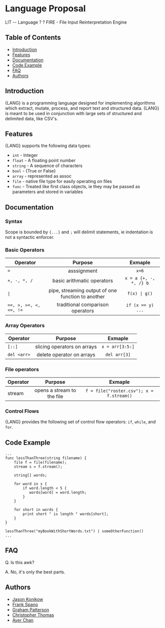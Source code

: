 # Language Proposal

LIT -- Language ? ?
FIRE - File Input Reinterpretation Engine

## Table of Contents
* [Introduction](#introduction)
* [Features](#features)
* [Documentation](#documentation)
* [Code Example](#codeexample)
* [FAQ](#faq)
* [Authors](#authors)

## Introduction

{LANG} is a programming language designed for implementing algorithms which extract, mutate, process, and report text and structured data. {LANG} is meant to be used in conjunction with large sets of structured and delimited data, like CSV's.

## Features

{LANG} supports the following data types:
* `int` - Integer
* `float` - A floating point number
* `string` - A sequence of characters
* `bool` - {True or False}
* `array` - represented as assoc
* `file` - native file type for easily operating on files
* `func` - Treated like first class objects, ie they may be passed as parameters and stored in variables

## Documentation

### Syntax

Scope is bounded by `{...}` and `;` will delimit statements, ie indentation is not a syntactic enforcer.

### Basic Operators

| Operator             | Purpose                    | Exmaple |
| -------------------- |:--------------------------:| :-----:|
|`=`                   |asssignment                 |`x=6`   |
| `+, -, *, /`        | basic arithmatic operators | `x = a {+, -, *, /} b` |
| `\|`                 | pipe, streaming output of one function to another |  `f(x) \| g()` |
|`==, >, >=, <, <=, !=`| traditional comparison operators| `if (x == y) ...` |

### Array Operators

| Operator      | Purpose       | Exmaple |
| ------------- |:-------------:| :-----:|
| `[::]`        | slicing operators on arrays | `x = arr[3:5:]` |
| `del <arr>`   | delete operator on arrays |  `del arr[3]` |
  
### File operators

| Operator      | Purpose       | Exmaple |
| ------------- |:-------------:| :------:|
| stream        | opens a stream to the file | `f = file("roster.csv"); x = f.stream()` | 

### Control Flows

{LANG} provides the following set of control flow operators: `if`, `while`, and `for`.

## Code Example

```
...
func lessThanThree(string filename) {
    file f = file(filename);
    stream s = f.stream();
    
    string[] words;
    
    for word in s {
        if word.length < 5 { 
           words[word] = word.length;
        }
    }
    
    for short in words {
        print short " is length " words[short];
    }
}

lessThanThree("myBookWithShortWords.txt") | someOtherFunction()
...
```

## FAQ

Q. Is this awk?

A. No, it's only the best parts.

## Authors

* [Jason Konikow](https://github.com/jkon1513)
* [Frank Spano](https://github.com/fspano118)
* [Graham Patterson](https://github.com/pattersongp)
* [Christopher Thomas](https://github.com/lord-left)
* [Ayer Chan](https://github.com/ochan4)
